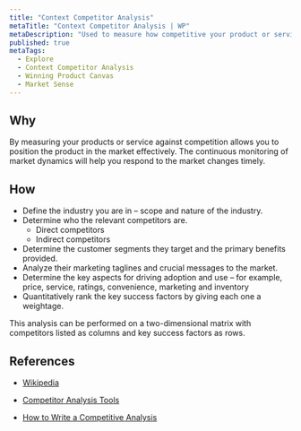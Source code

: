 ```yaml
---
title: "Context Competitor Analysis"
metaTitle: "Context Competitor Analysis | WP"
metaDescription: "Used to measure how competitive your product or service is against the competition."
published: true
metaTags:
  - Explore
  - Context Competitor Analysis
  - Winning Product Canvas
  - Market Sense
---
```



## Why
By measuring your products or service against competition allows you to position the product in the market effectively. The continuous monitoring of market dynamics will help you respond to the market changes timely.

## How
- Define the industry you are in – scope and nature of the industry.
- Determine who the relevant competitors are.
  - Direct competitors
  - Indirect competitors
- Determine the customer segments they target and the primary benefits provided.
- Analyze their marketing taglines and crucial messages to the market.
- Determine the key aspects for driving adoption and use – for example, price, service, ratings, convenience, marketing and inventory
- Quantitatively rank the key success factors by giving each one a weightage.

This analysis can be performed on a two-dimensional matrix with competitors listed as columns and key success factors as rows.

## References

- [Wikipedia](https://en.wikipedia.org/wiki/Competitor_analysis)

- [Competitor Analysis Tools](https://neilpatel.com/blog/12-competitor-analysis-tools-that-will-improve-your-site-traffic/)

- [How to Write a Competitive Analysis](https://expertprogrammanagement.com/2017/01/competitive-analysis-template/)
